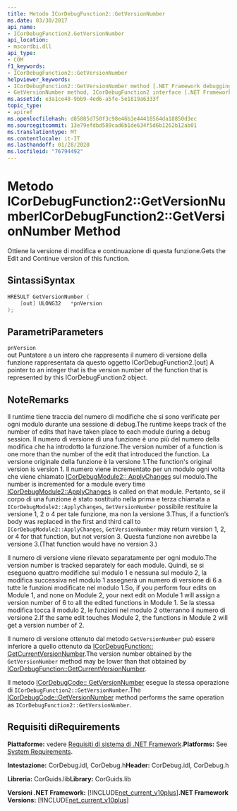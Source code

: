 ```yaml
---
title: Metodo ICorDebugFunction2::GetVersionNumber
ms.date: 03/30/2017
api_name:
- ICorDebugFunction2.GetVersionNumber
api_location:
- mscordbi.dll
api_type:
- COM
f1_keywords:
- ICorDebugFunction2::GetVersionNumber
helpviewer_keywords:
- ICorDebugFunction2::GetVersionNumber method [.NET Framework debugging]
- GetVersionNumber method, ICorDebugFunction2 interface [.NET Framework debugging]
ms.assetid: e3a1ce48-9bb9-4ed6-a5fe-5e1819a6333f
topic_type:
- apiref
ms.openlocfilehash: d85885d750f3c98e46b3e44418564da18850d3ec
ms.sourcegitcommit: 13e79efdbd589cad6b1de634f5d6b1262b12ab01
ms.translationtype: MT
ms.contentlocale: it-IT
ms.lasthandoff: 01/28/2020
ms.locfileid: "76794492"
---
```

# <a name="icordebugfunction2getversionnumber-method"></a><span data-ttu-id="f4cfb-102">Metodo ICorDebugFunction2::GetVersionNumber</span><span class="sxs-lookup"><span data-stu-id="f4cfb-102">ICorDebugFunction2::GetVersionNumber Method</span></span>
<span data-ttu-id="f4cfb-103">Ottiene la versione di modifica e continuazione di questa funzione.</span><span class="sxs-lookup"><span data-stu-id="f4cfb-103">Gets the Edit and Continue version of this function.</span></span>  
  
## <a name="syntax"></a><span data-ttu-id="f4cfb-104">Sintassi</span><span class="sxs-lookup"><span data-stu-id="f4cfb-104">Syntax</span></span>  
  
```cpp  
HRESULT GetVersionNumber (  
    [out] ULONG32   *pnVersion  
);  
```  
  
## <a name="parameters"></a><span data-ttu-id="f4cfb-105">Parametri</span><span class="sxs-lookup"><span data-stu-id="f4cfb-105">Parameters</span></span>  
 `pnVersion`  
 <span data-ttu-id="f4cfb-106">out Puntatore a un intero che rappresenta il numero di versione della funzione rappresentata da questo oggetto ICorDebugFunction2.</span><span class="sxs-lookup"><span data-stu-id="f4cfb-106">[out] A pointer to an integer that is the version number of the function that is represented by this ICorDebugFunction2 object.</span></span>  
  
## <a name="remarks"></a><span data-ttu-id="f4cfb-107">Note</span><span class="sxs-lookup"><span data-stu-id="f4cfb-107">Remarks</span></span>  
 <span data-ttu-id="f4cfb-108">Il runtime tiene traccia del numero di modifiche che si sono verificate per ogni modulo durante una sessione di debug.</span><span class="sxs-lookup"><span data-stu-id="f4cfb-108">The runtime keeps track of the number of edits that have taken place to each module during a debug session.</span></span> <span data-ttu-id="f4cfb-109">Il numero di versione di una funzione è uno più del numero della modifica che ha introdotto la funzione.</span><span class="sxs-lookup"><span data-stu-id="f4cfb-109">The version number of a function is one more than the number of the edit that introduced the function.</span></span> <span data-ttu-id="f4cfb-110">La versione originale della funzione è la versione 1.</span><span class="sxs-lookup"><span data-stu-id="f4cfb-110">The function's original version is version 1.</span></span> <span data-ttu-id="f4cfb-111">Il numero viene incrementato per un modulo ogni volta che viene chiamato [ICorDebugModule2:: ApplyChanges](icordebugmodule2-applychanges-method.md) sul modulo.</span><span class="sxs-lookup"><span data-stu-id="f4cfb-111">The number is incremented for a module every time [ICorDebugModule2::ApplyChanges](icordebugmodule2-applychanges-method.md) is called on that module.</span></span> <span data-ttu-id="f4cfb-112">Pertanto, se il corpo di una funzione è stato sostituito nella prima e terza chiamata a `ICorDebugModule2::ApplyChanges`, `GetVersionNumber` possibile restituire la versione 1, 2 o 4 per tale funzione, ma non la versione 3.</span><span class="sxs-lookup"><span data-stu-id="f4cfb-112">Thus, if a function’s body was replaced in the first and third call to `ICorDebugModule2::ApplyChanges`, `GetVersionNumber` may return version 1, 2, or 4 for that function, but not version 3.</span></span> <span data-ttu-id="f4cfb-113">Questa funzione non avrebbe la versione 3.</span><span class="sxs-lookup"><span data-stu-id="f4cfb-113">(That function would have no version 3.)</span></span>  
  
 <span data-ttu-id="f4cfb-114">Il numero di versione viene rilevato separatamente per ogni modulo.</span><span class="sxs-lookup"><span data-stu-id="f4cfb-114">The version number is tracked separately for each module.</span></span> <span data-ttu-id="f4cfb-115">Quindi, se si eseguono quattro modifiche sul modulo 1 e nessuna sul modulo 2, la modifica successiva nel modulo 1 assegnerà un numero di versione di 6 a tutte le funzioni modificate nel modulo 1.</span><span class="sxs-lookup"><span data-stu-id="f4cfb-115">So, if you perform four edits on Module 1, and none on Module 2, your next edit on Module 1 will assign a version number of 6 to all the edited functions in Module 1.</span></span> <span data-ttu-id="f4cfb-116">Se la stessa modifica tocca il modulo 2, le funzioni nel modulo 2 otterranno il numero di versione 2.</span><span class="sxs-lookup"><span data-stu-id="f4cfb-116">If the same edit touches Module 2, the functions in Module 2 will get a version number of 2.</span></span>  
  
 <span data-ttu-id="f4cfb-117">Il numero di versione ottenuto dal metodo `GetVersionNumber` può essere inferiore a quello ottenuto da [ICorDebugFunction:: GetCurrentVersionNumber](icordebugfunction-getcurrentversionnumber-method.md).</span><span class="sxs-lookup"><span data-stu-id="f4cfb-117">The version number obtained by the `GetVersionNumber` method may be lower than that obtained by [ICorDebugFunction::GetCurrentVersionNumber](icordebugfunction-getcurrentversionnumber-method.md).</span></span>  
  
 <span data-ttu-id="f4cfb-118">Il metodo [ICorDebugCode:: GetVersionNumber](icordebugcode-getversionnumber-method.md) esegue la stessa operazione di `ICorDebugFunction2::GetVersionNumber`.</span><span class="sxs-lookup"><span data-stu-id="f4cfb-118">The [ICorDebugCode::GetVersionNumber](icordebugcode-getversionnumber-method.md) method performs the same operation as `ICorDebugFunction2::GetVersionNumber`.</span></span>  
  
## <a name="requirements"></a><span data-ttu-id="f4cfb-119">Requisiti di</span><span class="sxs-lookup"><span data-stu-id="f4cfb-119">Requirements</span></span>  
 <span data-ttu-id="f4cfb-120">**Piattaforme:** vedere [Requisiti di sistema di .NET Framework](../../../../docs/framework/get-started/system-requirements.md).</span><span class="sxs-lookup"><span data-stu-id="f4cfb-120">**Platforms:** See [System Requirements](../../../../docs/framework/get-started/system-requirements.md).</span></span>  
  
 <span data-ttu-id="f4cfb-121">**Intestazione:** CorDebug.idl, CorDebug.h</span><span class="sxs-lookup"><span data-stu-id="f4cfb-121">**Header:** CorDebug.idl, CorDebug.h</span></span>  
  
 <span data-ttu-id="f4cfb-122">**Libreria:** CorGuids.lib</span><span class="sxs-lookup"><span data-stu-id="f4cfb-122">**Library:** CorGuids.lib</span></span>  
  
 <span data-ttu-id="f4cfb-123">**Versioni .NET Framework:** [!INCLUDE[net_current_v10plus](../../../../includes/net-current-v10plus-md.md)]</span><span class="sxs-lookup"><span data-stu-id="f4cfb-123">**.NET Framework Versions:** [!INCLUDE[net_current_v10plus](../../../../includes/net-current-v10plus-md.md)]</span></span>
